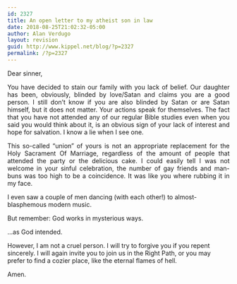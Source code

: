 ```yaml
---
id: 2327
title: An open letter to my atheist son in law
date: 2018-08-25T21:02:32-05:00
author: Alan Verdugo
layout: revision
guid: http://www.kippel.net/blog/?p=2327
permalink: /?p=2327
---
```

<p style="text-align: justify;">
  Dear sinner,
</p>

<p style="text-align: justify;">
  You have decided to stain our family with you lack of belief. Our daughter has been, obviously, blinded by love/Satan and claims you are a good person. I still don&#8217;t know if you are also blinded by Satan or are Satan himself, but it does not matter. Your actions speak for themselves. The fact that you have not attended any of our regular Bible studies even when you said you would think about it, is an obvious sign of your lack of interest and hope for salvation. I know a lie when I see one.
</p>

<p style="text-align: justify;">
  This so-called &#8220;union&#8221; of yours is not an appropriate replacement for the Holy Sacrament Of Marriage, regardless of the amount of people that attended the party or the delicious cake. I could easily tell I was not welcome in your sinful celebration, the number of gay friends and man-buns was too high to be a coincidence. It was like you where rubbing it in my face.
</p>

I even saw a couple of men dancing (with each other!) to almost-blasphemous modern music.

But remember: God works in mysterious ways.

&#8230;as God intended.

However, I am not a cruel person. I will try to forgive you if you repent sincerely. I will again invite you to join us in the Right Path, or you may prefer to find a cozier place, like the eternal flames of hell.

<p style="text-align: justify;">
  Amen.
</p>